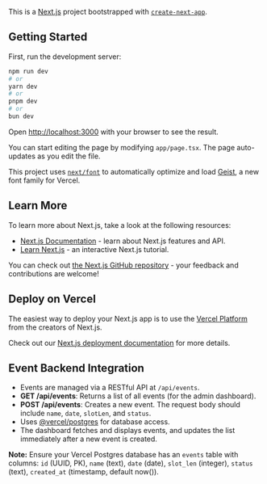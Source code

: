 This is a [Next.js](https://nextjs.org) project bootstrapped with [`create-next-app`](https://nextjs.org/docs/app/api-reference/cli/create-next-app).

## Getting Started

First, run the development server:

```bash
npm run dev
# or
yarn dev
# or
pnpm dev
# or
bun dev
```

Open [http://localhost:3000](http://localhost:3000) with your browser to see the result.

You can start editing the page by modifying `app/page.tsx`. The page auto-updates as you edit the file.

This project uses [`next/font`](https://nextjs.org/docs/app/building-your-application/optimizing/fonts) to automatically optimize and load [Geist](https://vercel.com/font), a new font family for Vercel.

## Learn More

To learn more about Next.js, take a look at the following resources:

- [Next.js Documentation](https://nextjs.org/docs) - learn about Next.js features and API.
- [Learn Next.js](https://nextjs.org/learn) - an interactive Next.js tutorial.

You can check out [the Next.js GitHub repository](https://github.com/vercel/next.js) - your feedback and contributions are welcome!

## Deploy on Vercel

The easiest way to deploy your Next.js app is to use the [Vercel Platform](https://vercel.com/new?utm_medium=default-template&filter=next.js&utm_source=create-next-app&utm_campaign=create-next-app-readme) from the creators of Next.js.

Check out our [Next.js deployment documentation](https://nextjs.org/docs/app/building-your-application/deploying) for more details.

## Event Backend Integration

- Events are managed via a RESTful API at `/api/events`.
- **GET /api/events**: Returns a list of all events (for the admin dashboard).
- **POST /api/events**: Creates a new event. The request body should include `name`, `date`, `slotLen`, and `status`.
- Uses [@vercel/postgres](https://vercel.com/docs/storage/vercel-postgres/quickstart) for database access.
- The dashboard fetches and displays events, and updates the list immediately after a new event is created.

**Note:** Ensure your Vercel Postgres database has an `events` table with columns: `id` (UUID, PK), `name` (text), `date` (date), `slot_len` (integer), `status` (text), `created_at` (timestamp, default now()).
